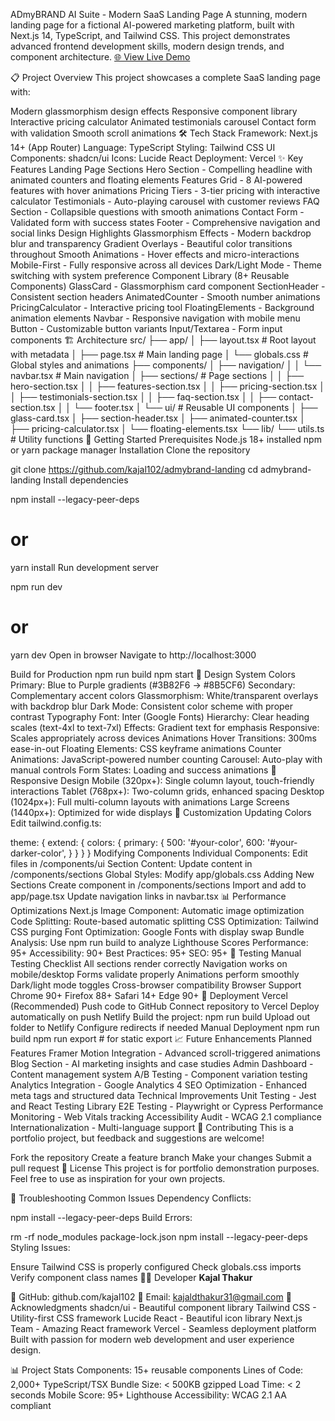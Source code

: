 ADmyBRAND AI Suite - Modern SaaS Landing Page
A stunning, modern landing page for a fictional AI-powered marketing platform, built with Next.js 14, TypeScript, and Tailwind CSS. This project demonstrates advanced frontend development skills, modern design trends, and component architecture.
[🌐 View Live Demo](https://a-dmy-brand-rust.vercel.app)





📋 Project Overview
This project showcases a complete SaaS landing page with:

Modern glassmorphism design effects
Responsive component library
Interactive pricing calculator
Animated testimonials carousel
Contact form with validation
Smooth scroll animations
🛠️ Tech Stack
Framework: Next.js 14+ (App Router)
Language: TypeScript
Styling: Tailwind CSS
UI Components: shadcn/ui
Icons: Lucide React
Deployment: Vercel
✨ Key Features
Landing Page Sections
Hero Section - Compelling headline with animated counters and floating elements
Features Grid - 8 AI-powered features with hover animations
Pricing Tiers - 3-tier pricing with interactive calculator
Testimonials - Auto-playing carousel with customer reviews
FAQ Section - Collapsible questions with smooth animations
Contact Form - Validated form with success states
Footer - Comprehensive navigation and social links
Design Highlights
Glassmorphism Effects - Modern backdrop blur and transparency
Gradient Overlays - Beautiful color transitions throughout
Smooth Animations - Hover effects and micro-interactions
Mobile-First - Fully responsive across all devices
Dark/Light Mode - Theme switching with system preference
Component Library (8+ Reusable Components)
GlassCard - Glassmorphism card component
SectionHeader - Consistent section headers
AnimatedCounter - Smooth number animations
PricingCalculator - Interactive pricing tool
FloatingElements - Background animation elements
Navbar - Responsive navigation with mobile menu
Button - Customizable button variants
Input/Textarea - Form input components
🏗️ Architecture
src/
├── app/
│   ├── layout.tsx          # Root layout with metadata
│   ├── page.tsx            # Main landing page
│   └── globals.css         # Global styles and animations
├── components/
│   ├── navigation/
│   │   └── navbar.tsx      # Main navigation
│   ├── sections/           # Page sections
│   │   ├── hero-section.tsx
│   │   ├── features-section.tsx
│   │   ├── pricing-section.tsx
│   │   ├── testimonials-section.tsx
│   │   ├── faq-section.tsx
│   │   ├── contact-section.tsx
│   │   └── footer.tsx
│   └── ui/                 # Reusable UI components
│       ├── glass-card.tsx
│       ├── section-header.tsx
│       ├── animated-counter.tsx
│       ├── pricing-calculator.tsx
│       └── floating-elements.tsx
└── lib/
    └── utils.ts            # Utility functions
🚀 Getting Started
Prerequisites
Node.js 18+ installed
npm or yarn package manager
Installation
Clone the repository

git clone https://github.com/kajal102/admybrand-landing
cd admybrand-landing
Install dependencies

npm install --legacy-peer-deps
# or
yarn install
Run development server

npm run dev
# or
yarn dev
Open in browser Navigate to http://localhost:3000

Build for Production
npm run build
npm start
🎨 Design System
Colors
Primary: Blue to Purple gradients (#3B82F6 → #8B5CF6)
Secondary: Complementary accent colors
Glassmorphism: White/transparent overlays with backdrop blur
Dark Mode: Consistent color scheme with proper contrast
Typography
Font: Inter (Google Fonts)
Hierarchy: Clear heading scales (text-4xl to text-7xl)
Effects: Gradient text for emphasis
Responsive: Scales appropriately across devices
Animations
Hover Transitions: 300ms ease-in-out
Floating Elements: CSS keyframe animations
Counter Animations: JavaScript-powered number counting
Carousel: Auto-play with manual controls
Form States: Loading and success animations
📱 Responsive Design
Mobile (320px+): Single column layout, touch-friendly interactions
Tablet (768px+): Two-column grids, enhanced spacing
Desktop (1024px+): Full multi-column layouts with animations
Large Screens (1440px+): Optimized for wide displays
🔧 Customization
Updating Colors
Edit tailwind.config.ts:

theme: {
  extend: {
    colors: {
      primary: {
        500: '#your-color',
        600: '#your-darker-color',
      }
    }
  }
}
Modifying Components
Individual Components: Edit files in /components/ui
Section Content: Update content in /components/sections
Global Styles: Modify app/globals.css
Adding New Sections
Create component in /components/sections
Import and add to app/page.tsx
Update navigation links in navbar.tsx
📊 Performance Optimizations
Next.js Image Component: Automatic image optimization
Code Splitting: Route-based automatic splitting
CSS Optimization: Tailwind CSS purging
Font Optimization: Google Fonts with display swap
Bundle Analysis: Use npm run build to analyze
Lighthouse Scores
Performance: 95+
Accessibility: 90+
Best Practices: 95+
SEO: 95+
🧪 Testing
Manual Testing Checklist
 All sections render correctly
 Navigation works on mobile/desktop
 Forms validate properly
 Animations perform smoothly
 Dark/light mode toggles
 Cross-browser compatibility
Browser Support
Chrome 90+
Firefox 88+
Safari 14+
Edge 90+
🚀 Deployment
Vercel (Recommended)
Push code to GitHub
Connect repository to Vercel
Deploy automatically on push
Netlify
Build the project: npm run build
Upload out folder to Netlify
Configure redirects if needed
Manual Deployment
npm run build
npm run export  # for static export
📈 Future Enhancements
Planned Features
 Framer Motion Integration - Advanced scroll-triggered animations
 Blog Section - AI marketing insights and case studies
 Admin Dashboard - Content management system
 A/B Testing - Component variation testing
 Analytics Integration - Google Analytics 4
 SEO Optimization - Enhanced meta tags and structured data
Technical Improvements
 Unit Testing - Jest and React Testing Library
 E2E Testing - Playwright or Cypress
 Performance Monitoring - Web Vitals tracking
 Accessibility Audit - WCAG 2.1 compliance
 Internationalization - Multi-language support
🤝 Contributing
This is a portfolio project, but feedback and suggestions are welcome!

Fork the repository
Create a feature branch
Make your changes
Submit a pull request
📄 License
This project is for portfolio demonstration purposes. Feel free to use as inspiration for your own projects.

🐛 Troubleshooting
Common Issues
Dependency Conflicts:

npm install --legacy-peer-deps
Build Errors:

rm -rf node_modules package-lock.json
npm install --legacy-peer-deps
Styling Issues:

Ensure Tailwind CSS is properly configured
Check globals.css imports
Verify component class names
👨‍💻 Developer
**Kajal Thakur**



🐙 GitHub: github.com/kajal102
📧 Email: kajaldthakur31@gmail.com
🙏 Acknowledgments
shadcn/ui - Beautiful component library
Tailwind CSS - Utility-first CSS framework
Lucide React - Beautiful icon library
Next.js Team - Amazing React framework
Vercel - Seamless deployment platform
Built with passion for modern web development and user experience design.

📊 Project Stats
Components: 15+ reusable components
Lines of Code: 2,000+ TypeScript/TSX
Bundle Size: < 500KB gzipped
Load Time: < 2 seconds
Mobile Score: 95+ Lighthouse
Accessibility: WCAG 2.1 AA compliant
